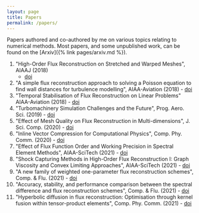 ```yaml
---
layout: page
title: Papers
permalink: /papers/
---
```


Papers authored and co-authored by me on various topics relating to numerical methods. Most papers, and some unpublished work, can be found on the [Arxiv]({% link pages/arxiv.md %}).

1. "High-Order Flux Reconstruction on Stretched and Warped Meshes", AIAAJ (2018)
   - [doi][aiaa-2018]
1. "A simple flux reconstruction approach to solving a Poisson equation to find
   wall distances for turbulence modelling", AIAA-Aviation (2018) -
   [doi][aiaa-2018a]
1. "Temporal Stabilisation of Flux Reconstruction on Linear Problems"
   AIAA-Aviation (2018) - [doi][aiaa-2018b]
1. "Turbomachinery Simulation Challenges and the Future", Prog. Aero. Sci.
   (2019) - [doi][pas-2019]
1. "Effect of Mesh Quality on Flux Reconstruction in Multi-dimensions", J. Sci.
   Comp. (2020) - [doi][jsc-2020]
1. "Inline Vector Compression for Computational Physics", Comp. Phy. Comm.
   (2020) - [doi][cpc-2020]
1. "Effect of Flux Function Order and Working Precision in Spectral Element
   Methods", AIAA-SciTech (2021) - [doi][aiaa-2021]
1. "Shock Capturing Methods in High-Order Flux Reconstruction I: Graph Viscosity
   and Convex Limiting Approaches", AIAA-SciTech (2021) - [doi][aiaa-2021a]
1. "A new family of weighted one-parameter flux reconstruction schemes", Comp. &
   Flu. (2021) - [doi][caf-2021]
1. "Accuracy, stability, and performance comparison between the spectral
   difference and flux reconstruction schemes", Comp. & Flu. (2021) -
   [doi][caf-2021a]
1. "Hyperbolic diffusion in flux reconstruction: Optimisation through kernel
   fusion within tensor-product elements", Comp. Phy. Comm. (2021) - [doi][cpc-2021]

[aiaa-2018]: https://doi.org/10.2514/1.J056341
[aiaa-2018a]: https://doi.org/10.2514/6.2018-4261
[aiaa-2018b]: https://doi.org/10.2514/6.2018-4263
[pas-2019]: https://doi.org/10.1016/j.paerosci.2019.100554
[jsc-2020]: https://doi.org/10.1007/s10915-020-01184-2
[cpc-2020]: https://doi.org/10.1016/j.cpc.2020.107562
[aiaa-2021]: https://doi.org/10.2514/6.2020-0566
[aiaa-2021a]: https://doi.org/10.2514/6.2021-0496
[caf-2021]: https://doi.org/10.1016/j.compfluid.2021.104918
[caf-2021a]: https://doi.org/10.1016/j.compfluid.2021.104922
[cpc-2021]: https://doi.org/10.1016/j.cpc.2021.108235

